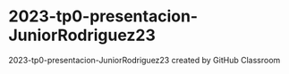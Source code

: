 # 2023-tp0-presentacion-JuniorRodriguez23
2023-tp0-presentacion-JuniorRodriguez23 created by GitHub Classroom
